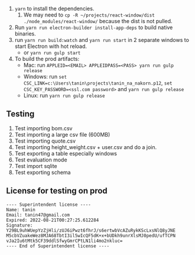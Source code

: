 1. `yarn` to install the dependencies. 
   1. We may need to `cp -R ~/projects/react-window/dist ./node_modules/react-window/` because the dist is not pulled.
2. Run `yarn run electron-builder install-app-deps` to build native binaries.
3. run `yarn run build:watch` and `yarn run start` in 2 separate windows to start Electron with hot reload.
   - or `yarn run gulp start`
4. To build the prod artifacts:
   - Mac: run `APPLEID=<EMAIL> APPLEIDPASS=<PASS> yarn run gulp release`
   - Windows: run `set CSC_LINK=c:\Users\tanin\projects\tanin_na_nakorn.p12`, `set CSC_KEY_PASSWORD=<ssl.com password>` and `yarn run gulp release`
   - Linux: run `yarn run gulp release`

Testing
--------

1. Test importing bom.csv
2. Test importing a large csv file (600MB)
3. Test importing quote.csv
4. Test importing height_weight.csv + user.csv and do a join.
5. Test exporting a table especially windows
6. Test evaluation mode
7. Test import sqlite
8. Test exporting schema

License for testing on prod
----------------------------

```
---- Superintendent license ----
Name: tanin
Email: tanin47@gmail.com
Expired: 2022-08-21T00:27:25.612284
Signature:
Y29BL9uhWUepYzZjHli/zUJ6iPwzt6fhrJ/s6ertwbVcAZuRykKScLxsNlQ8yJNE
M5cbVZuakeWez8MJA68TbtI3il5wIcQF5dK+x+bUDkh9unrXlsMJ0pedU/ufTCPN
vJa2Iu6tMtk5CF39ddlSfwyGmrCPtLN1li4mo2nkluc=
---- End of Superintendent license ----
```
